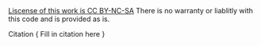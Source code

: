 <a href ="https://creativecommons.org/licenses/by-nc/4.0/deed.en_GB">
Liscense of this work is CC BY-NC-SA</a>
There is no warranty or liablitly with this code and is provided as is. 

Citation {
    Fill in citation here
}